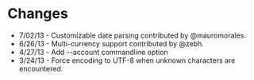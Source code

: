 # Changes

* 7/02/13 - Customizable date parsing contributed by @mauromorales.
* 6/26/13 - Multi-currency support contributed by @zebh.
* 4/27/13 - Add --account commandline option
* 3/24/13 - Force encoding to UTF-8 when unknown characters are encountered.
